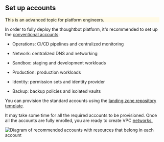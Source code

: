 
## Set up accounts

<div class="panel" style="background-color: #FFFAE6;border-width: 1px;">

<div class="panelContent" style="background-color: #FFFAE6;">

This is an advanced topic for platform engineers.

</div>

</div>

In order to fully deploy the thoughtbot platform, it's recommended to
set up the [conventional
accounts](https://thoughtbot.atlassian.net/wiki/spaces/APG/pages/10649900):

  - Operations: CI/CD pipelines and centralized monitoring

  - Network: centralized DNS and networking

  - Sandbox: staging and development workloads

  - Production: production workloads

  - Identity: permission sets and identity provider

  - Backup: backup policies and isolated vaults

<div class="confluence-information-macro confluence-information-macro-information">

<span class="aui-icon aui-icon-small aui-iconfont-info confluence-information-macro-icon"></span>

<div class="confluence-information-macro-body">

You can provision the standard accounts using the [landing zone
repository template](https://github.com/thoughtbot/aws-landing-zone-template).

</div>

</div>

It may take some time for all the required accounts to be provisioned.
Once all the accounts are fully enrolled, you are ready to create VPC
[networks.](#provision-networks)

![Diagram of recommended accounts with resources that belong in each
account](./images/accounts--1-.png)
